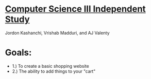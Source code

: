 # [Computer Science III Independent Study](http://http://lynnrosier.weebly.com/)
Jordon Kashanchi, Vrishab Madduri, and AJ Valenty

# Goals:
<ul>
<li>1.) To create a basic shopping website</li>
<li>2.) The ability to add things to your "cart"</li>
</ul>
